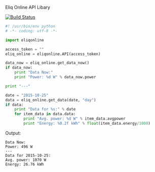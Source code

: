 Eliq Online API Libary

[![Build Status](https://travis-ci.org/6D66/eliq.svg)](https://travis-ci.org/6D66/eliq)

```python
#! /usr/bin/env python
# -*- coding: utf-8 -*-

import eliqonline

access_token = ""
eliq_online = eliqonline.API(access_token)

data_now = eliq_online.get_data_now()
if data_now:
    print "Data Now:"
    print "Power: %d W" % data_now.power

print "---"

date = "2015-10-25"
data = eliq_online.get_data(date, "day")
if data:
    print "Data for %s:" % date
    for item_data in data.data:
        print "Avg. power: %d W" % item_data.avgpower
        print "Energy: %0.2f kWh" % float(item_data.energy/1000)
```

Output:
```
Data Now:
Power: 496 W
---
Data for 2015-10-25:
Avg. power: 1070 W
Energy: 26.76 kWh
```
